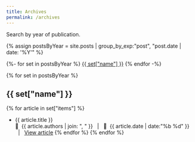 ```yaml
---
title: Archives
permalink: /archives
---
```


Search by year of publication.

{% assign postsByYear = site.posts | group_by_exp:"post", "post.date | date: '%Y'" %}
<div class="tags-list">
{%- for set in postsByYear %}
<a class="button" href="#{{tag[0]}}">{{ set["name"] }}</a>
{% endfor -%}
</div>


{% for set in postsByYear %}
## {{ set["name"] }}
{% for article in set["items"] %}
- <span class="article-item-title">{{ article.title }} </span><br>
󰙈&nbsp;&nbsp;{{ article.authors | join: ", " }} &nbsp;&nbsp;\|&nbsp;&nbsp; &nbsp;&nbsp;{{ article.date | date:"%b %d" }} &nbsp;&nbsp;\|&nbsp;&nbsp; <a href="{{ article.url }}">View article</a>
{% endfor %}
{% endfor %}
